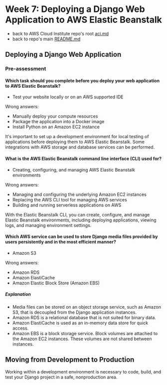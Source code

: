 # Week 7: Deploying a Django Web Application to AWS Elastic Beanstalk

* back to AWS Cloud Institute repo's root [aci.md](../aci.md)
* back to repo's main [README.md](../../../README.md)

## Deploying a Django Web Application

### Pre-assessment

#### Which task should you complete before you deploy your web application to AWS Elastic Beanstalk?

* Test your website locally or on an AWS supported IDE

Wrong answers:

* Manually deploy your compute resources
* Package the application into a Docker image
* Install Python on an Amazon EC2 instance

It's important to set up a development environment for local testing of applications before deploying them to AWS Elastic Beanstalk. Some integrations with AWS storage and database services can be performed.

#### What is the AWS Elastic Beanstalk command line interface (CLI) used for?

* Creating, configuring, and managing AWS Elastic Beanstalk environments

Wrong answers:

* Managing and configuring the underlying Amazon EC2 instances
* Replacing the AWS CLI tool for managing AWS services
* Building and running serverless applications on AWS

With the Elastic Beanstalk CLI, you can create, configure, and manage Elastic Beanstalk environments, including deploying applications, viewing logs, and managing environment settings.

#### Which AWS service can be used to store Django media files provided by users persistently and in the most efficient manner?

* Amazon S3

Wrong answers:

* Amazon RDS
* Amazon ElastiCache
* Amazon Elastic Block Store (Amazon EBS)

##### Explanation

* Media files can be stored on an object storage service, such as Amazon S3, that is decoupled from the Django application instances.
* Amazon RDS is a relational database that is not suited for binary data.
* Amazon ElastiCache is used as an in-memory data store for quick access.
* Amazon EBS is a block storage service. Block volumes are attached to the Amazon EC2 instances. These volumes are not shared between instances.

## Moving from Development to Production

Working within a development environment is necessary to code, build, and test your Django project in a safe, nonproduction area.
